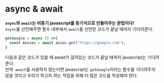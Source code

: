 # async & await
**`async`와 `await`는 비동기 javascript를 동기식으로 만들어주는 문법이다!**<br>
`async`를 선언해주면 함수 내부에서 `await`를 선언한 코드가 끝날 때까지 기다려준다.<br>


```javascript
getGoogle = async () =>{
  const movies = await axios.get("https://google.com");
}
```
다음과 같은 코드가 있을 때 await가 걸려있는 코드가 끝날 때까지 javascript는 기다려준다.<br>
만약` await`를 사용하지 않는다면 javascript는 `getGoogle`이라는 함수를 기다려주지 않을 것이고 우리가 하고자 하는 작업을 위해 더 많은 코드를 작성해야 한다.

